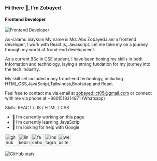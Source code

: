 
### Hi there 👋, I'm Zobayed
#### Frontend Developer
![Frontend Developer](https://media.licdn.com/dms/image/D5616AQExBI8OWJe2Lg/profile-displaybackgroundimage-shrink_350_1400/0/1717701221368?e=1723075200&v=beta&t=nlBQ3fioeEwDwDRvSkukJ7Tt7xis_LC9Dd-3d3rZ78g)

As-salamu alaykum
My name is  Md. Abu Zobayed.i am a frontend developer, I work with React js, Javascript. Let me toke my on a journey through my world of frond-end development. 

As a current BSc in CSE student, I have been honing my skills in both Information and technology, laying a strong fundation for my journey into the tech industry. 

My skill set included many frond-end technology, including HTML,CSS,JavaScript,Tailwincss,Bootstrap,and React 

Feel free to contact me via email at zobayed.ict05@gmail.com or connect with me via phone at +8801518314971 (Whatsapp)

Skills:  REACT / JS / HTML / CSS

- 🔭 I’m currently working on this page. 
- 🌱 I’m currently learning JavaScrip 
- 🤔 I’m looking for help with Google 


[<img src='https://cdn.jsdelivr.net/npm/simple-icons@3.0.1/icons/github.svg' alt='github' height='40'>](https://github.com/https://github.com/AbuZobayed)  [<img src='https://cdn.jsdelivr.net/npm/simple-icons@3.0.1/icons/linkedin.svg' alt='linkedin' height='40'>](https://www.linkedin.com/in/https://www.linkedin.com/in/zobayedhossen//)  [<img src='https://cdn.jsdelivr.net/npm/simple-icons@3.0.1/icons/facebook.svg' alt='facebook' height='40'>](https://www.facebook.com/https://www.facebook.com/md.jehad.7587/)  [<img src='https://cdn.jsdelivr.net/npm/simple-icons@3.0.1/icons/instagram.svg' alt='instagram' height='40'>](https://www.instagram.com/https://www.instagram.com/zobayed_hossen//)  [<img src='https://cdn.jsdelivr.net/npm/simple-icons@3.0.1/icons/icloud.svg' alt='website' height='40'>](www.zobayed.com)  


![GitHub stats](https://github-readme-stats.vercel.app/api?username=https://github.com/AbuZobayed&show_icons=true)  
